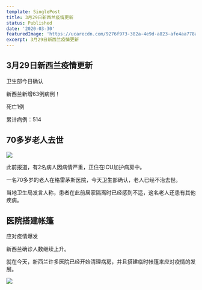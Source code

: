 ```yaml
---
template: SinglePost
title: 3月29日新西兰疫情更新
status: Published
date: '2020-03-30'
featuredImage: 'https://ucarecdn.com/9276f973-382a-4e9d-a823-afe4aa778a91/'
excerpt: 3月29日新西兰疫情更新
---
```

## 3月29日新西兰疫情更新

卫生部今日确认

新西兰新增63例病例！

死亡1例

累计病例：514

## 70多岁老人去世

![](https://ucarecdn.com/1fc49639-7ba3-4ece-8725-88a55e51d2bb/)

此前报道，有2名病人因病情严重，正住在ICU加护病房中。

一名70多岁的老人在格雷茅斯医院，今天卫生部确认，老人已经不治去世。

当地卫生局发言人称，患者在此前居家隔离时已经感到不适，这名老人还患有其他疾病。

## 医院搭建帐篷

  应对疫情爆发

新西兰确诊人数继续上升。

就在今天，新西兰许多医院已经开始清理病房，并且搭建临时帐篷来应对疫情的发展。

![](https://ucarecdn.com/ef34b95a-945b-40aa-8c04-dcf937f26333/)
